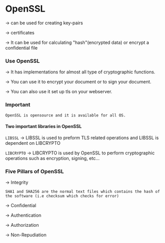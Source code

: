 # OpenSSL

-> can be used for creating key-pairs

-> certificates

-> It can be used for calculating "hash"(encrypted data) or encrypt a confidential file

### Use OpenSSL 
-> It has implementations for almost all type of cryptographic functions.

-> You can use it to encrypt your document or to sign your document.

-> You can also use it set up tls on your webserver.

### Important
    OpenSSL is opensource and it is available for all OS.

#### Two important libraries in OpenSSL

``` LIBSSL ``` -> LIBSSL is used to preform TLS related operations and LIBSSL is dependent on LIBCRYPTO

```LIBCRYPTO``` -> LIBCRYPTO is used by OpenSSL to perform cryptographic operations such as encryption, signing, etc...


### Five Pillars of OpenSSL

-> Integrity

    SHA1 and SHA256 are the normal text files which contains the hash of the software (i.e checksum which checks for error)

-> Confidential

-> Authentication 

-> Authorization 

-> Non-Repudiation

    
